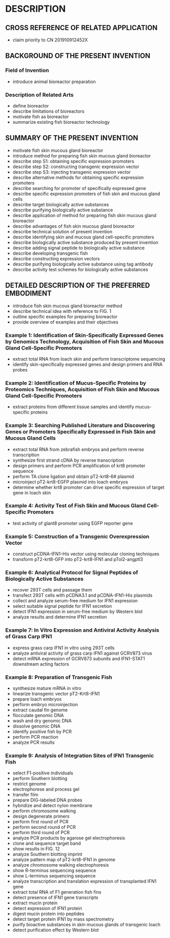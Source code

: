 # DESCRIPTION

## CROSS REFERENCE OF RELATED APPLICATION

- claim priority to CN 201910912452X

## BACKGROUND OF THE PRESENT INVENTION

### Field of Invention

- introduce animal bioreactor preparation

### Description of Related Arts

- define bioreactor
- describe limitations of bioreactors
- motivate fish as bioreactor
- summarize existing fish bioreactor technology

## SUMMARY OF THE PRESENT INVENTION

- motivate fish skin mucous gland bioreactor
- introduce method for preparing fish skin mucous gland bioreactor
- describe step S1: obtaining specific expression promoters
- describe step S2: constructing transgenic expression vector
- describe step S3: injecting transgenic expression vector
- describe alternative methods for obtaining specific expression promoters
- describe searching for promoter of specifically expressed gene
- describe specific expression promoters of fish skin and mucous gland cells
- describe target biologically active substances
- describe purifying biologically active substance
- describe application of method for preparing fish skin mucous gland bioreactor
- describe advantages of fish skin mucous gland bioreactor
- describe technical solution of present invention
- describe identifying skin and mucous gland cell-specific promoters
- describe biologically active substance produced by present invention
- describe adding signal peptide to biologically active substance
- describe developing transgenic fish
- describe constructing expression vectors
- describe purifying biologically active substance using tag antibody
- describe activity test schemes for biologically active substances

## DETAILED DESCRIPTION OF THE PREFERRED EMBODIMENT

- introduce fish skin mucous gland bioreactor method
- describe technical idea with reference to FIG. 1
- outline specific examples for preparing bioreactor
- provide overview of examples and their objectives

### Example 1: Identification of Skin-Specifically Expressed Genes by Genomics Technology, Acquisition of Fish Skin and Mucous Gland Cell-Specific Promoters

- extract total RNA from loach skin and perform transcriptome sequencing
- identify skin-specifically expressed genes and design primers and RNA probes

### Example 2: Identification of Mucus-Specific Proteins by Proteomics Techniques, Acquisition of Fish Skin and Mucous Gland Cell-Specific Promoters

- extract proteins from different tissue samples and identify mucus-specific proteins

### Example 3: Searching Published Literature and Discovering Genes or Promoters Specifically Expressed in Fish Skin and Mucous Gland Cells

- extract total RNA from zebrafish embryos and perform reverse transcription
- synthesize first strand cDNA by reverse transcription
- design primers and perform PCR amplification of krt8 promoter sequence
- perform TA clone ligation and obtain pT2-krt8-6# plasmid
- microinject pT2-krt8-EGFP plasmid into loach embryos
- determine whether krt8 promoter can drive specific expression of target gene in loach skin

### Example 4: Activity Test of Fish Skin and Mucous Gland Cell-Specific Promoters

- test activity of glant8 promoter using EGFP reporter gene

### Example 5: Construction of a Transgenic Overexpression Vector

- construct pCDNA-IFN1-His vector using molecular cloning techniques
- transform pT2-krt8-GFP into pT2-krt8-IFN1 and pTol2-angptl3

### Example 6: Analytical Protocol for Signal Peptides of Biologically Active Substances

- recover 293T cells and passage them
- transfect 293T cells with pCDNA3.1 and pCDNA-IFN1-His plasmids
- collect and analyze serum-free medium for IFN1 expression
- select suitable signal peptide for IFN1 secretion
- detect IFN1 expression in serum-free medium by Western blot
- analyze results and determine IFN1 secretion

### Example 7: In Vitro Expression and Antiviral Activity Analysis of Grass Carp IFN1

- express grass carp IFN1 in vitro using 293T cells
- analyze antiviral activity of grass carp IFN1 against GCRV873 virus
- detect mRNA expression of GCRV873 subunits and IFN1-STAT1 downstream acting factors

### Example 8: Preparation of Transgenic Fish

- synthesize mature mRNA in vitro
- linearize transgenic vector pT2-Krt8-IFN1
- prepare loach embryos
- perform embryo microinjection
- extract caudal fin genome
- flocculate genomic DNA
- wash and dry genomic DNA
- dissolve genomic DNA
- identify positive fish by PCR
- perform PCR reaction
- analyze PCR results

### Example 9: Analysis of Integration Sites of IFN1 Transgenic Fish

- select F1-positive individuals
- perform Southern blotting
- restrict genome
- electrophorese and process gel
- transfer film
- prepare DIG-labeled DNA probes
- hybridize and detect nylon membrane
- perform chromosome walking
- design degenerate primers
- perform first round of PCR
- perform second round of PCR
- perform third round of PCR
- analyze PCR products by agarose gel electrophoresis
- clone and sequence target band
- show results in FIG. 12
- analyze Southern blotting imprint
- analyze pattern map of pT2-krt8-IFN1 in genome
- analyze chromosome walking electrophoresis
- show R-terminus sequencing sequence
- show L-terminus sequencing sequence
- analyze transcription and translation expression of transplanted IFN1 gene
- extract total RNA of F1 generation fish fins
- detect presence of IFN1 gene transcripts
- extract mucin protein
- detect expression of IFN1 protein
- digest mucin protein into peptides
- detect target protein IFN1 by mass spectrometry
- purify bioactive substances in skin mucous glands of transgenic loach
- detect purification effect by Western blot

